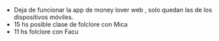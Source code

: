 - Deja de funcionar la app de money lover web , solo quedan las de los dispositivos móviles.
- 15 hs posible clase de folclore con Mica
- 11 hs folclore con Facu